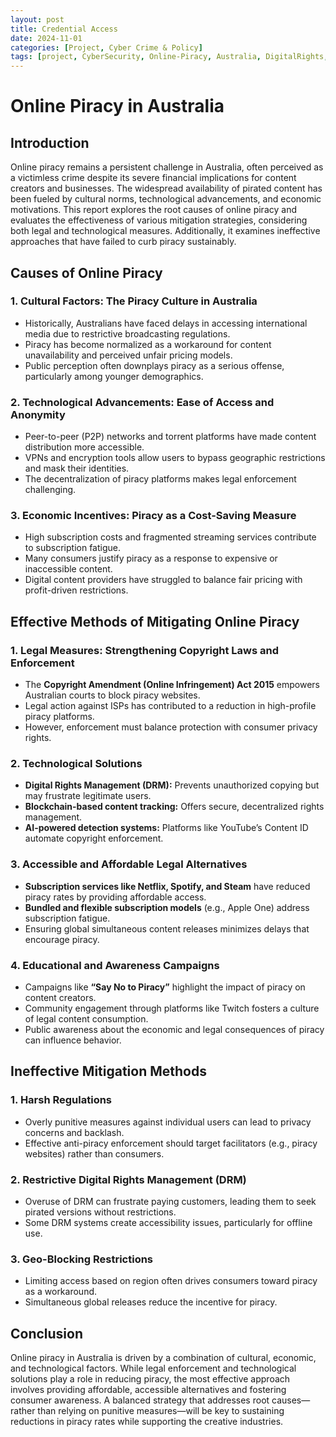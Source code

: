 ```yaml
---
layout: post
title: Credential Access
date: 2024-11-01
categories: [Project, Cyber Crime & Policy]
tags: [project, CyberSecurity, Online-Piracy, Australia, DigitalRights, Content-Protection, Intellectual-Property, Anti-Piracy, Streaming-Services, CyberPolicy]
---
```


# Online Piracy in Australia

## Introduction

Online piracy remains a persistent challenge in Australia, often perceived as a victimless crime despite its severe financial implications for content creators and businesses. The widespread availability of pirated content has been fueled by cultural norms, technological advancements, and economic motivations. This report explores the root causes of online piracy and evaluates the effectiveness of various mitigation strategies, considering both legal and technological measures. Additionally, it examines ineffective approaches that have failed to curb piracy sustainably.

## Causes of Online Piracy

### 1. Cultural Factors: The Piracy Culture in Australia
- Historically, Australians have faced delays in accessing international media due to restrictive broadcasting regulations.
- Piracy has become normalized as a workaround for content unavailability and perceived unfair pricing models.
- Public perception often downplays piracy as a serious offense, particularly among younger demographics.

### 2. Technological Advancements: Ease of Access and Anonymity
- Peer-to-peer (P2P) networks and torrent platforms have made content distribution more accessible.
- VPNs and encryption tools allow users to bypass geographic restrictions and mask their identities.
- The decentralization of piracy platforms makes legal enforcement challenging.

### 3. Economic Incentives: Piracy as a Cost-Saving Measure
- High subscription costs and fragmented streaming services contribute to subscription fatigue.
- Many consumers justify piracy as a response to expensive or inaccessible content.
- Digital content providers have struggled to balance fair pricing with profit-driven restrictions.

## Effective Methods of Mitigating Online Piracy

### 1. Legal Measures: Strengthening Copyright Laws and Enforcement
- The **Copyright Amendment (Online Infringement) Act 2015** empowers Australian courts to block piracy websites.
- Legal action against ISPs has contributed to a reduction in high-profile piracy platforms.
- However, enforcement must balance protection with consumer privacy rights.

### 2. Technological Solutions
- **Digital Rights Management (DRM):** Prevents unauthorized copying but may frustrate legitimate users.
- **Blockchain-based content tracking:** Offers secure, decentralized rights management.
- **AI-powered detection systems:** Platforms like YouTube’s Content ID automate copyright enforcement.

### 3. Accessible and Affordable Legal Alternatives
- **Subscription services like Netflix, Spotify, and Steam** have reduced piracy rates by providing affordable access.
- **Bundled and flexible subscription models** (e.g., Apple One) address subscription fatigue.
- Ensuring global simultaneous content releases minimizes delays that encourage piracy.

### 4. Educational and Awareness Campaigns
- Campaigns like **“Say No to Piracy”** highlight the impact of piracy on content creators.
- Community engagement through platforms like Twitch fosters a culture of legal content consumption.
- Public awareness about the economic and legal consequences of piracy can influence behavior.

## Ineffective Mitigation Methods

### 1. Harsh Regulations
- Overly punitive measures against individual users can lead to privacy concerns and backlash.
- Effective anti-piracy enforcement should target facilitators (e.g., piracy websites) rather than consumers.

### 2. Restrictive Digital Rights Management (DRM)
- Overuse of DRM can frustrate paying customers, leading them to seek pirated versions without restrictions.
- Some DRM systems create accessibility issues, particularly for offline use.

### 3. Geo-Blocking Restrictions
- Limiting access based on region often drives consumers toward piracy as a workaround.
- Simultaneous global releases reduce the incentive for piracy.

## Conclusion

Online piracy in Australia is driven by a combination of cultural, economic, and technological factors. While legal enforcement and technological solutions play a role in reducing piracy, the most effective approach involves providing affordable, accessible alternatives and fostering consumer awareness. A balanced strategy that addresses root causes—rather than relying on punitive measures—will be key to sustaining reductions in piracy rates while supporting the creative industries.




